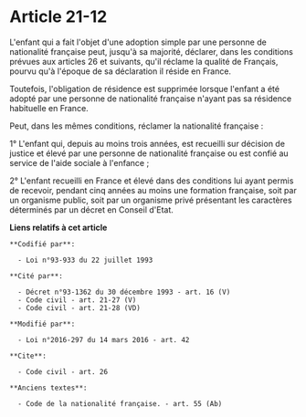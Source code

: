 # Article 21-12

L'enfant qui a fait l'objet d'une adoption simple par une personne de nationalité française peut, jusqu'à sa majorité,
déclarer, dans les conditions prévues aux articles 26 et suivants, qu'il réclame la qualité de Français, pourvu qu'à l'époque
de sa déclaration il réside en France. 

Toutefois, l'obligation de résidence est supprimée lorsque l'enfant a été adopté par une personne de nationalité française
n'ayant pas sa résidence habituelle en France. 

Peut, dans les mêmes conditions, réclamer la nationalité française : 

1° L'enfant qui, depuis au moins trois années, est recueilli sur décision de justice et élevé par une personne de nationalité
française ou est confié au service de l'aide sociale à l'enfance ;

2° L'enfant recueilli en France et élevé dans des conditions lui ayant permis de recevoir, pendant cinq années au moins une
formation française, soit par un organisme public, soit par un organisme privé présentant les caractères déterminés par un
décret en Conseil d'Etat.

**Liens relatifs à cet article**

	**Codifié par**:

	  - Loi n°93-933 du 22 juillet 1993

	**Cité par**:

	  - Décret n°93-1362 du 30 décembre 1993 - art. 16 (V)
	  - Code civil - art. 21-27 (V)
	  - Code civil - art. 21-28 (VD)

	**Modifié par**:

	  - Loi n°2016-297 du 14 mars 2016 - art. 42

	**Cite**:

	  - Code civil - art. 26

	**Anciens textes**:

	  - Code de la nationalité française. - art. 55 (Ab)
